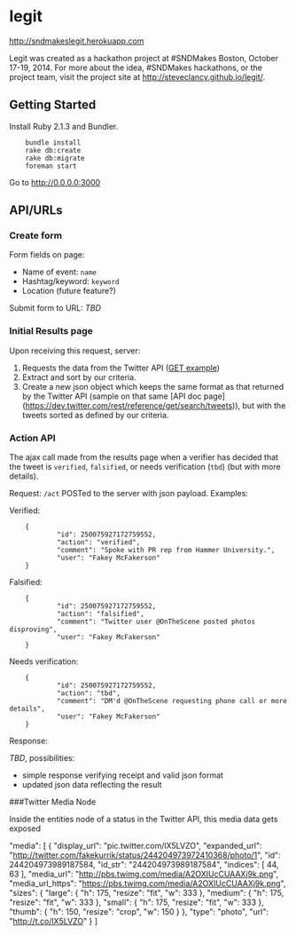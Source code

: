 # legit

http://sndmakeslegit.herokuapp.com

Legit was created as a hackathon project at #SNDMakes Boston, October 17-19, 2014.	For more about the idea, #SNDMakes hackathons, or the project team, visit the project site at http://steveclancy.github.io/legit/.

## Getting Started

Install Ruby 2.1.3 and Bundler.

		bundle install
		rake db:create
		rake db:migrate
		foreman start

Go to http://0.0.0.0:3000

## API/URLs

### Create form

Form fields on page:

* Name of event: `name`
* Hashtag/keyword: `keyword`
* Location (future feature?)

Submit form to URL: _TBD_

### Initial Results page

Upon receiving this request, server:

1. Requests the data from the Twitter API ([GET
	 example](https://dev.twitter.com/rest/reference/get/search/tweets))
2. Extract and sort by our criteria.
3. Create a new json object which keeps the same format as that
	 returned by the Twitter API (sample on that same [API doc page]
	 (https://dev.twitter.com/rest/reference/get/search/tweets)),
	 but with the tweets sorted as defined by our criteria.

### Action API

The ajax call made from the results page when a verifier has decided
that the tweet is `verified`, `falsified`, or needs verification
(`tbd`) (but with more details).

Request: `/act` POSTed to the server with json payload. Examples:

Verified:

		{
				"id": 250075927172759552,
				"action": "verified",
				"comment": "Spoke with PR rep from Hammer University.",
				"user": "Fakey McFakerson"
		}

Falsified:

		{
				"id": 250075927172759552,
				"action": "falsified",
				"comment": "Twitter user @OnTheScene posted photos disproving",
				"user": "Fakey McFakerson"
		}


Needs verification:

		{
				"id": 250075927172759552,
				"action": "tbd",
				"comment": "DM'd @OnTheScene requesting phone call or more details",
				"user": "Fakey McFakerson"
		}

Response: 

_TBD_, possibilities:

* simple response verifying receipt and valid json format
* updated json data reflecting the result

###Twitter Media Node

Inside the entities node of a status in the Twitter API, this media data gets exposed

"media": [
	{
		"display_url": "pic.twitter.com/lX5LVZO",
		"expanded_url": "http://twitter.com/fakekurrik/status/244204973972410368/photo/1",
		"id": 244204973989187584,
		"id_str": "244204973989187584",
		"indices": [
			44,
			63
		],
		"media_url": "http://pbs.twimg.com/media/A2OXIUcCUAAXj9k.png",
		"media_url_https": "https://pbs.twimg.com/media/A2OXIUcCUAAXj9k.png",
		"sizes": {
			"large": {
				"h": 175,
				"resize": "fit",
				"w": 333
			},
			"medium": {
				"h": 175,
				"resize": "fit",
				"w": 333
			},
			"small": {
				"h": 175,
				"resize": "fit",
				"w": 333
			},
			"thumb": {
				"h": 150,
				"resize": "crop",
				"w": 150
			}
		},
		"type": "photo",
		"url": "http://t.co/lX5LVZO"
	}
]